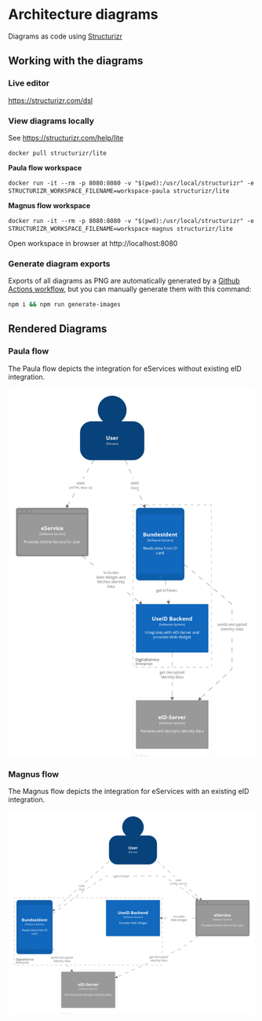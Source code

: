 # Architecture diagrams

Diagrams as code using [Structurizr](https://structurizr.com)

## Working with the diagrams

### Live editor

https://structurizr.com/dsl

### View diagrams locally

See https://structurizr.com/help/lite

```
docker pull structurizr/lite
```

**Paula flow workspace**

```
docker run -it --rm -p 8080:8080 -v "$(pwd):/usr/local/structurizr" -e STRUCTURIZR_WORKSPACE_FILENAME=workspace-paula structurizr/lite
```

**Magnus flow workspace**

```
docker run -it --rm -p 8080:8080 -v "$(pwd):/usr/local/structurizr" -e STRUCTURIZR_WORKSPACE_FILENAME=workspace-magnus structurizr/lite
```

Open workspace in browser at http://localhost:8080

### Generate diagram exports

Exports of all diagrams as PNG are automatically generated by a [Github Actions workflow](../.github/workflows/generate-exports.yml), 
but you can manually generate them with this command:

```bash
npm i && npm run generate-images
```
## Rendered Diagrams

### Paula flow

The Paula flow depicts the integration for eServices without existing eID integration.

![System Landscape](imgs/paula/structurizr-1-SystemLandscape.png)

### Magnus flow

The Magnus flow depicts the integration for eServices with an existing eID integration.

![System Landscape](imgs/magnus/structurizr-1-SystemLandscape.png)